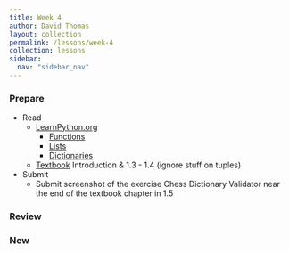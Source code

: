 ```yaml
---
title: Week 4
author: David Thomas
layout: collection
permalink: /lessons/week-4
collection: lessons
sidebar:
  nav: "sidebar_nav"
---
```


### Prepare

- Read
    - [LearnPython.org](https://www.learnpython.org/)
        - [Functions](https://www.learnpython.org/en/Functions)
        - [Lists](https://www.learnpython.org/en/Lists)
        - [Dictionaries](https://www.learnpython.org/en/Dictionaries)
    - [Textbook](https://automatetheboringstuff.com/) Introduction & 1.3 - 1.4 (ignore stuff on tuples)
- Submit
    - Submit screenshot of the exercise Chess Dictionary Validator near the end of the textbook chapter in 1.5

### Review

### New
